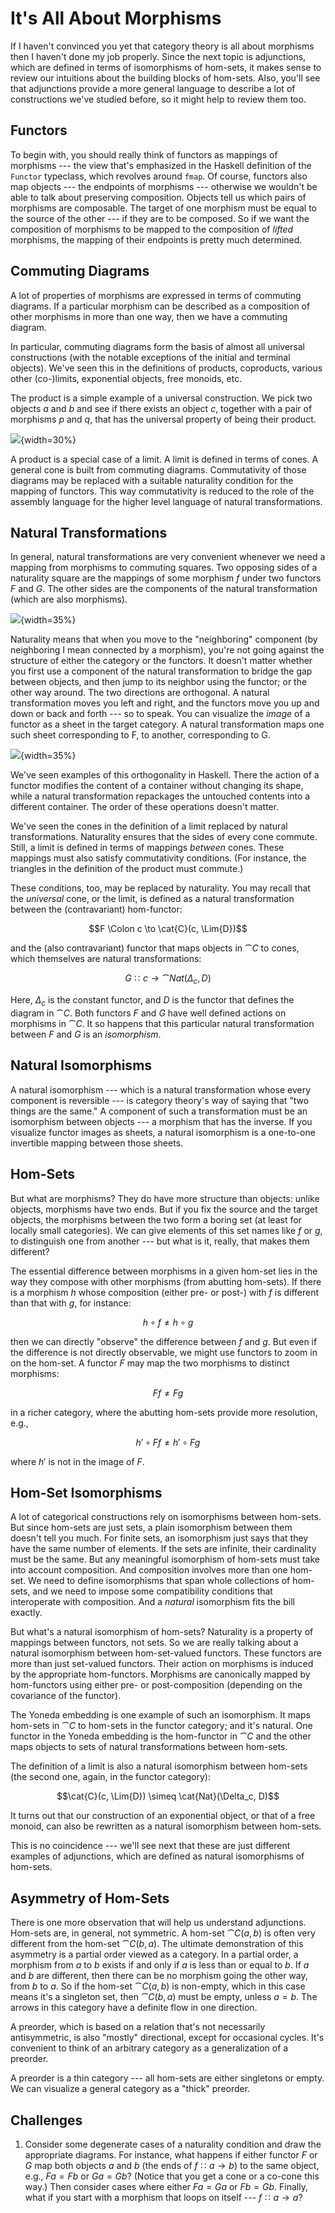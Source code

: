 # It's All About Morphisms

If I haven't convinced you yet that category theory is all about morphisms then I haven't done my job properly. Since the next topic is adjunctions, which are defined in terms of isomorphisms of hom-sets, it makes sense to review our intuitions about the building blocks of hom-sets. Also, you'll see that adjunctions provide a more general language to describe a lot of constructions we've studied before, so it might help to review them too.

## Functors

To begin with, you should really think of functors as mappings of morphisms --- the view that's emphasized in the Haskell definition of the `Functor` typeclass, which revolves around `fmap`. Of course, functors also map objects --- the endpoints of morphisms --- otherwise we wouldn't be able to talk about preserving composition. Objects tell us which pairs of morphisms are composable. The target of one morphism must be equal to the source of the other --- if they are to be composed. So if we want the composition of morphisms to be mapped to the composition of *lifted* morphisms, the mapping of their endpoints is pretty much determined.

## Commuting Diagrams

A lot of properties of morphisms are expressed in terms of commuting diagrams. If a particular morphism can be described as a composition of other morphisms in more than one way, then we have a commuting diagram.

In particular, commuting diagrams form the basis of almost all universal constructions (with the notable exceptions of the initial and terminal objects). We've seen this in the definitions of products, coproducts, various other (co-)limits, exponential objects, free monoids, etc.

The product is a simple example of a universal construction. We pick two objects $a$ and $b$ and see if there exists an object $c$, together with a pair of morphisms $p$ and $q$, that has the universal property of being their product.

![](images/productranking.jpg){width=30%}

A product is a special case of a limit. A limit is defined in terms of cones. A general cone is built from commuting diagrams. Commutativity of those diagrams may be replaced with a suitable naturality condition for the mapping of functors. This way commutativity is reduced to the role of the assembly language for the higher level language of natural transformations.

## Natural Transformations

In general, natural transformations are very convenient whenever we need a mapping from morphisms to commuting squares. Two opposing sides of a naturality square are the mappings of some morphism $f$ under two functors $F$ and $G$. The other sides are the components of the natural transformation (which are also morphisms).

![](images/3_naturality.jpg){width=35%}

Naturality means that when you move to the "neighboring" component (by neighboring I mean connected by a morphism), you're not going against the structure of either the category or the functors. It doesn't matter whether you first use a component of the natural transformation to bridge the gap between objects, and then jump to its neighbor using the functor; or the other way around. The two directions are orthogonal. A natural transformation moves you left and right, and the functors move you up and down or back and forth --- so to speak. You can visualize the *image* of a functor as a sheet in the target category. A natural transformation maps one such sheet corresponding to F, to another, corresponding to G.

![](images/sheets.png){width=35%}

We've seen examples of this orthogonality in Haskell. There the action of a functor modifies the content of a container without changing its shape, while a natural transformation repackages the untouched contents into a different container. The order of these operations doesn't matter.

We've seen the cones in the definition of a limit replaced by natural transformations. Naturality ensures that the sides of every cone commute. Still, a limit is defined in terms of mappings *between* cones. These mappings must also satisfy commutativity conditions. (For instance, the triangles in the definition of the product must commute.)

These conditions, too, may be replaced by naturality. You may recall that the *universal* cone, or the limit, is defined as a natural transformation between the (contravariant) hom-functor:

$$F \Colon c \to \cat{C}(c, \Lim{D})$$

and the (also contravariant) functor that maps objects in $\cat{C}$ to cones, which themselves are natural transformations:

$$G \Colon c \to \cat{Nat}(\Delta_c, D)$$

Here, $\Delta_c$ is the constant functor, and $D$ is the functor that defines the diagram in $\cat{C}$. Both functors $F$ and $G$ have well defined actions on morphisms in $\cat{C}$. It so happens that this particular natural transformation between $F$ and $G$ is an *isomorphism*.

## Natural Isomorphisms

A natural isomorphism --- which is a natural transformation whose every component is reversible --- is category theory's way of saying that "two things are the same." A component of such a transformation must be an isomorphism between objects --- a morphism that has the inverse. If you visualize functor images as sheets, a natural isomorphism is a one-to-one invertible mapping between those sheets.

## Hom-Sets

But what are morphisms? They do have more structure than objects: unlike objects, morphisms have two ends. But if you fix the source and the target objects, the morphisms between the two form a boring set (at least for locally small categories). We can give elements of this set names like $f$ or $g$, to distinguish one from another --- but what is it, really, that makes them different?

The essential difference between morphisms in a given hom-set lies in the way they compose with other morphisms (from abutting hom-sets). If there is a morphism $h$ whose composition (either pre- or post-) with $f$ is different than that with $g$, for instance:

$$h \circ f \neq h \circ g$$

then we can directly "observe" the difference between $f$ and $g$. But even if the difference is not directly observable, we might use functors to zoom in on the hom-set. A functor $F$ may map the two morphisms to distinct morphisms:

$$F f \neq F g$$

in a richer category, where the abutting hom-sets provide more resolution, e.g.,

$$h' \circ F f \neq h' \circ F g$$

where $h'$ is not in the image of $F$.

## Hom-Set Isomorphisms

A lot of categorical constructions rely on isomorphisms between hom-sets. But since hom-sets are just sets, a plain isomorphism between them doesn't tell you much. For finite sets, an isomorphism just says that they have the same number of elements. If the sets are infinite, their cardinality must be the same. But any meaningful isomorphism of hom-sets must take into account composition. And composition involves more than one hom-set. We need to define isomorphisms that span whole collections of hom-sets, and we need to impose some compatibility conditions that interoperate with composition. And a *natural* isomorphism fits the bill exactly.

But what's a natural isomorphism of hom-sets? Naturality is a property of mappings between functors, not sets. So we are really talking about a natural isomorphism between hom-set-valued functors. These functors are more than just set-valued functors. Their action on morphisms is induced by the appropriate hom-functors. Morphisms are canonically mapped by hom-functors using either pre- or post-composition (depending on the covariance of the functor).

The Yoneda embedding is one example of such an isomorphism. It maps hom-sets in $\cat{C}$ to hom-sets in the functor category; and it's natural. One functor in the Yoneda embedding is the hom-functor in $\cat{C}$ and the other maps objects to sets of natural transformations between hom-sets.

The definition of a limit is also a natural isomorphism between hom-sets (the second one, again, in the functor category):

$$\cat{C}(c, \Lim{D}) \simeq \cat{Nat}(\Delta_c, D)$$

It turns out that our construction of an exponential object, or that of a free monoid, can also be rewritten as a natural isomorphism between hom-sets.

This is no coincidence --- we'll see next that these are just different examples of adjunctions, which are defined as natural isomorphisms of hom-sets.

## Asymmetry of Hom-Sets

There is one more observation that will help us understand adjunctions. Hom-sets are, in general, not symmetric. A hom-set $\cat{C}(a, b)$ is often very different from the hom-set $\cat{C}(b, a)$. The ultimate demonstration of this asymmetry is a partial order viewed as a category. In a partial order, a morphism from $a$ to $b$ exists if and only if $a$ is less than or equal to $b$. If $a$ and $b$ are different, then there can be no morphism going the other way, from $b$ to $a$. So if the hom-set $\cat{C}(a, b)$ is non-empty, which in this case means it's a singleton set, then $\cat{C}(b, a)$ must be empty, unless $a = b$. The arrows in this category have a definite flow in one direction.

A preorder, which is based on a relation that's not necessarily antisymmetric, is also "mostly" directional, except for occasional cycles. It's convenient to think of an arbitrary category as a generalization of a preorder.

A preorder is a thin category --- all hom-sets are either singletons or empty. We can visualize a general category as a "thick" preorder.

## Challenges

1. Consider some degenerate cases of a naturality condition and draw the appropriate diagrams. For instance, what happens if either functor $F$ or $G$ map both objects $a$ and $b$ (the ends of $f \Colon a \to b$) to the same object, e.g., $F a = F b$ or $G a = G b$? (Notice that you get a cone or a co-cone this way.) Then consider cases where either $F a = G a$ or $F b = G b$. Finally, what if you start with a morphism that loops on itself --- $f \Colon a \to a$?
